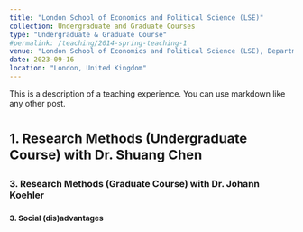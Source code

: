 ```yaml
---
title: "London School of Economics and Political Science (LSE)"
collection: Undergraduate and Graduate Courses
type: "Undergraduate & Graduate Course"
#permalink: /teaching/2014-spring-teaching-1
venue: "London School of Economics and Political Science (LSE), Department of Social Policy"
date: 2023-09-16
location: "London, United Kingdom"
---
```


This is a description of a teaching experience. You can use markdown like any other post.

<small> 1. Research Methods (Undergraduate Course) with Dr. Shuang Chen <small>
======

<small> 3. Research Methods (Graduate Course) with Dr. Johann Koehler
======

<small> 3. Social (dis)advantages <small>
======
